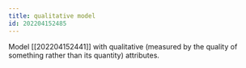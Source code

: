 ```yaml
---
title: qualitative model
id: 202204152485
---
```


Model [[202204152441]] with qualitative (measured by the quality of something rather than its quantity) attributes.
